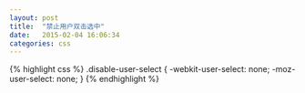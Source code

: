 ```yaml
---
layout: post
title:  "禁止用户双击选中"
date:   2015-02-04 16:06:34
categories: css
---
```


{% highlight css %}
.disable-user-select {
  -webkit-user-select: none;
  -moz-user-select: none;
}
{% endhighlight %}
